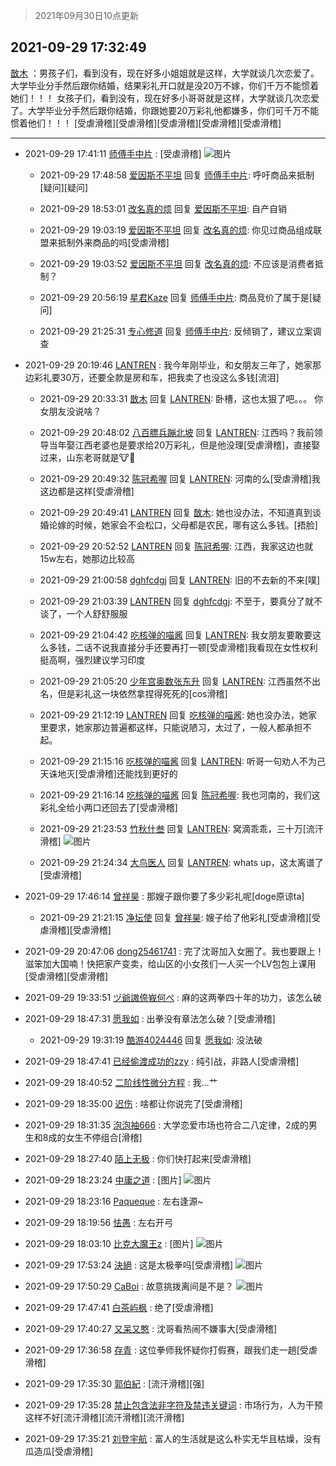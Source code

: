 > 2021年09月30日10点更新
<link rel="stylesheet" href="https://cdn.jsdelivr.net/gh/taotie6/sampleJSON@main/css/photo_show.css">
<meta name="referrer" content="no-referrer" />


 ## 2021-09-29 17:32:49 

 [㪚木](https://www.coolapk.com/feed/30345692?shareKey=ZDI2YWJkZTIyMDBiNjE1NDM4ZmI~) ：男孩子们，看到没有，现在好多小姐姐就是这样，大学就谈几次恋爱了。大学毕业分手然后跟你结婚，结果彩礼开口就是没20万不嫁，你们千万不能惯着她们！！！
女孩子们，看到没有，现在好多小哥哥就是这样，大学就谈几次恋爱了。大学毕业分手然后跟你结婚，你跟她要20万彩礼他都嫌多<!--break-->，你们可千万不能惯着他们！！！
[受虐滑稽][受虐滑稽][受虐滑稽][受虐滑稽][受虐滑稽] 

<div class="album">
</div>

 ------- 

- 2021-09-29 17:41:11 [师傅手中片](uid=1467971) : [受虐滑稽] ![图片](https://image.coolapk.com/feed/2021/0929/17/1467971_93921558_8469_6937@886x1169.jpeg)

    - 2021-09-29 17:48:58 [爱因斯不平坦](uid=834251) 回复 [师傅手中片](uid=1467971): 呼吁商品来抵制[疑问][疑问] 

    - 2021-09-29 18:53:01 [改名真的烦](uid=2838207) 回复 [爱因斯不平坦](uid=834251): 自产自销 

    - 2021-09-29 19:03:19 [爱因斯不平坦](uid=834251) 回复 [改名真的烦](uid=2838207): 你见过商品组成联盟来抵制外来商品的吗[受虐滑稽] 

    - 2021-09-29 19:03:52 [爱因斯不平坦](uid=834251) 回复 [改名真的烦](uid=2838207): 不应该是消费者抵制？ 

    - 2021-09-29 20:56:19 [星君Kaze](uid=2761211) 回复 [师傅手中片](uid=1467971): 商品竞价了属于是[疑问] 

    - 2021-09-29 21:25:31 [专心修道](uid=3218687) 回复 [师傅手中片](uid=1467971): 反倾销了，建议立案调查 

- 2021-09-29 20:19:46 [LANTREN](uid=2194571) : 我今年刚毕业，和女朋友三年了，她家那边彩礼要30万，还要全款是房和车，把我卖了也没这么多钱[流泪] 

    - 2021-09-29 20:33:31 [㪚木](uid=1081091) 回复 [LANTREN](uid=2194571): 卧槽，这也太狠了吧。。。
你女朋友没说啥？ 

    - 2021-09-29 20:48:02 [八百膘兵蹦北坡](uid=1105274) 回复 [LANTREN](uid=2194571): 江西吗？我前领导当年娶江西老婆也是要求给20万彩礼，但是他没理[受虐滑稽]，直接娶过来，山东老哥就是🐮🍺 

    - 2021-09-29 20:49:32 [陈冠希喔](uid=992843) 回复 [LANTREN](uid=2194571): 河南的么[受虐滑稽]我这边都是这样[受虐滑稽] 

    - 2021-09-29 20:49:41 [LANTREN](uid=2194571) 回复 [㪚木](uid=1081091): 她也没办法，不知道真到谈婚论嫁的时候，她家会不会松口，父母都是农民，哪有这么多钱。[捂脸] 

    - 2021-09-29 20:52:52 [LANTREN](uid=2194571) 回复 [陈冠希喔](uid=992843): 江西，我家这边也就15w左右，她那边比较高 

    - 2021-09-29 21:00:58 [dghfcdgj](uid=794641) 回复 [LANTREN](uid=2194571): 旧的不去新的不来[噗] 

    - 2021-09-29 21:03:39 [LANTREN](uid=2194571) 回复 [dghfcdgj](uid=794641): 不至于，要真分了就不谈了，一个人舒舒服服 

    - 2021-09-29 21:04:42 [吃核弹的喵酱](uid=2779508) 回复 [LANTREN](uid=2194571): 我女朋友要敢要这么多钱，二话不说我直接分手还要再打一顿[受虐滑稽]我看现在女性权利挺高啊，强烈建议学习印度 

    - 2021-09-29 21:05:20 [少年宫奥数张东升](uid=618257) 回复 [LANTREN](uid=2194571): 江西虽然不出名，但是彩礼这一块依然拿捏得死死的[cos滑稽] 

    - 2021-09-29 21:12:19 [LANTREN](uid=2194571) 回复 [吃核弹的喵酱](uid=2779508): 她也没办法，她家里要求，她家那边普遍都这样，只能说陋习，太过了，一般人都承担不起。 

    - 2021-09-29 21:15:16 [吃核弹的喵酱](uid=2779508) 回复 [LANTREN](uid=2194571): 听哥一句劝人不为己天诛地灭[受虐滑稽]还能找到更好的 

    - 2021-09-29 21:16:14 [吃核弹的喵酱](uid=2779508) 回复 [陈冠希喔](uid=992843): 我也河南的，我们这彩礼全给小两口还回去了[受虐滑稽] 

    - 2021-09-29 21:23:53 [竹秋什叁](uid=2319428) 回复 [LANTREN](uid=2194571): 窝滴乖乖，三十万[流汗滑稽] ![图片](https://image.coolapk.com/feed/2021/0110/10/2406948_904b326a_7096_817@240x240.jpeg)

    - 2021-09-29 21:24:34 [大鸟医人](uid=1511304) 回复 [LANTREN](uid=2194571): whats up，这太离谱了[受虐滑稽] 

- 2021-09-29 17:46:14 [曾祥昊](uid=6695078) : 那嫂子跟你要了多少彩礼呢[doge原谅ta] 

    - 2021-09-29 21:21:15 [净坛使](uid=1518317) 回复 [曾祥昊](uid=6695078): 嫂子给了他彩礼[受虐滑稽][受虐滑稽][受虐滑稽] 

- 2021-09-29 20:47:06 [dong25461741](uid=1268657) : 完了沈哥加入女圈了。我也要跟上！
滋笨加大国喃！快把家产变卖，给山区的小女孩们一人买一个LV包包上课用[受虐滑稽][受虐滑稽] 

- 2021-09-29 19:33:51 [ヅ爺謸倷峩何ぺ](uid=11968954) : 麻的这两拳四十年的功力，该怎么破 

- 2021-09-29 18:47:31 [愿我如](uid=3364757) : 出拳没有章法怎么破？[受虐滑稽] 

    - 2021-09-29 19:31:19 [酷游4024446](uid=4024446) 回复 [愿我如](uid=3364757): 没法破 

- 2021-09-29 18:47:41 [已经偷渡成功的zzy](uid=2451819) : 纯引战，非路人[受虐滑稽] 

- 2021-09-29 18:40:52 [二阶线性微分方程](uid=3594406) : 我…艹 

- 2021-09-29 18:35:00 [迟伤](uid=554230) : 啥都让你说完了[受虐滑稽] 

- 2021-09-29 18:31:35 [泡泡袖666](uid=2844894) : 大学恋爱市场也符合二八定律，2成的男生和8成的女生不停组合[滑稽] 

- 2021-09-29 18:27:40 [陌上无极](uid=1205770) : 你们快打起来[受虐滑稽] 

- 2021-09-29 18:23:24 [中庸之道](uid=2894334) : [图片] ![图片](https://image.coolapk.com/feed/2021/0929/18/2894334_cbee2a36_1003_9358@500x465.jpeg)

- 2021-09-29 18:23:16 [Paqueque](uid=685582) : 左右逢源~ 

- 2021-09-29 18:19:56 [怯愚](uid=1548302) : 左右开弓 

- 2021-09-29 18:03:10 [比克大魔王z](uid=824574) : [图片] ![图片](https://image.coolapk.com/feed/2021/0929/18/824574_68d2be0d_9789_5278@1078x966.jpeg)

- 2021-09-29 17:53:24 [決絕](uid=2288436) : 这是太极拳吗[受虐滑稽] ![图片](https://image.coolapk.com/feed/2021/0929/17/2288436_c902a9ea_9203_3332@240x240.jpeg)

- 2021-09-29 17:50:29 [CaBoi](uid=3746166) : 故意挑拨离间是不是？ ![图片](https://image.coolapk.com/feed/2021/0929/17/3746166_53cbe794_9026_02@540x540.jpeg)

- 2021-09-29 17:47:41 [白茶屿枫](uid=2769646) : 绝了[受虐滑稽] 

- 2021-09-29 17:40:27 [又呆又憨](uid=3052954) : 沈哥看热闹不嫌事大[受虐滑稽] 

- 2021-09-29 17:36:58 [存青](uid=1006954) : 这位拳师我怀疑你打假赛，跟我们走一趟[受虐滑稽] 

- 2021-09-29 17:35:30 [郭伯紀](uid=2859803) : [流汗滑稽][强] 

- 2021-09-29 17:35:28 [禁止包含法非字符及禁违关键词](uid=568901) : 市场行为，人为干预这样不好[流汗滑稽][流汗滑稽][流汗滑稽] 

- 2021-09-29 17:35:21 [刘登宇航](uid=571170) : 富人的生活就是这么朴实无华且枯燥，没有瓜造瓜[受虐滑稽] 

